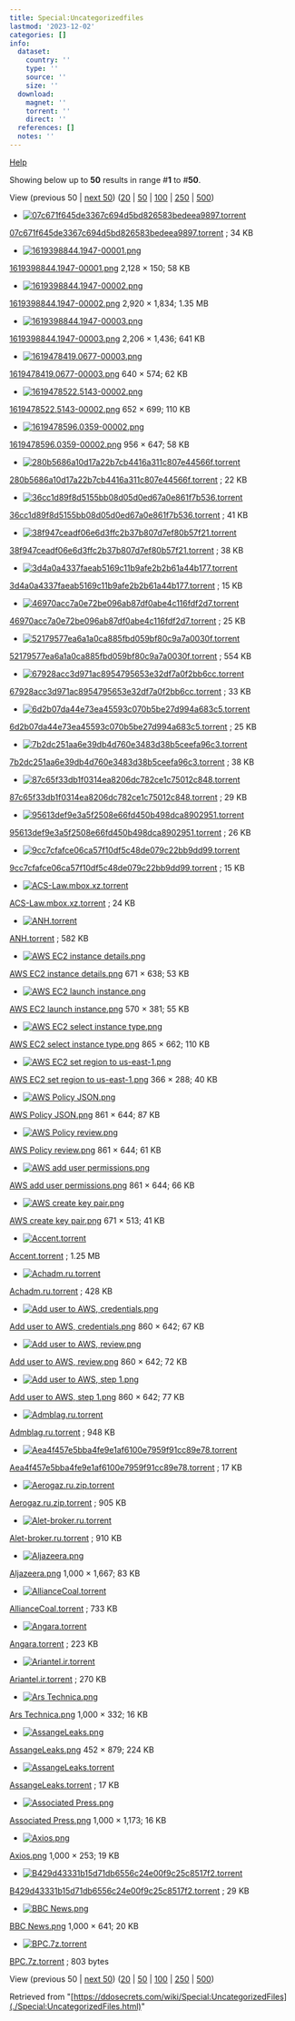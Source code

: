 ```yaml
---
title: Special:Uncategorizedfiles
lastmod: '2023-12-02'
categories: []
info:
  dataset:
    country: ''
    type: ''
    source: ''
    size: ''
  download:
    magnet: ''
    torrent: ''
    direct: ''
  references: []
  notes: ''
---
```




[Help](https://www.mediawiki.org/wiki/Special:MyLanguage/Help:Categories)

Showing below up to **50** results in range #**1** to #**50**.

View (previous 50 | [next
50](../index.php%3Ftitle=Special:UncategorizedFiles&limit=50&offset=50.html "Next 50 results"))
([20](../index.php%3Ftitle=Special:UncategorizedFiles&limit=20&offset=0.html "Show 20 results per page")
|
[50](../index.php%3Ftitle=Special:UncategorizedFiles&limit=50&offset=0.html "Show 50 results per page")
|
[100](../index.php%3Ftitle=Special:UncategorizedFiles&limit=100&offset=0.html "Show 100 results per page")
|
[250](../index.php%3Ftitle=Special:UncategorizedFiles&limit=250&offset=0.html "Show 250 results per page")
|
[500](../index.php%3Ftitle=Special:UncategorizedFiles&limit=500&offset=0.html "Show 500 results per page"))

- [![07c671f645de3367c694d5bd826583bedeea9897.torrent](../resources/assets/file-type-icons/fileicon.png)](./File:07c671f645de3367c694d5bd826583bedeea9897.torrent.html)

[07c671f645de3367c694d5bd826583bedeea9897.torrent](./File:07c671f645de3367c694d5bd826583bedeea9897.torrent.html "File:07c671f645de3367c694d5bd826583bedeea9897.torrent") ; 34 KB

- [![1619398844.1947-00001.png](../images/thumb/a/a0/1619398844.1947-00001.png/120px-1619398844.1947-00001.png)](./File:1619398844.1947-00001.png.html)

[1619398844.1947-00001.png](./File:1619398844.1947-00001.png.html "File:1619398844.1947-00001.png") 2,128 × 150; 58 KB

- [![1619398844.1947-00002.png](../images/thumb/5/5e/1619398844.1947-00002.png/120px-1619398844.1947-00002.png)](./File:1619398844.1947-00002.png.html)

[1619398844.1947-00002.png](./File:1619398844.1947-00002.png.html "File:1619398844.1947-00002.png") 2,920 × 1,834; 1.35 MB

- [![1619398844.1947-00003.png](../images/thumb/0/0b/1619398844.1947-00003.png/120px-1619398844.1947-00003.png)](./File:1619398844.1947-00003.png.html)

[1619398844.1947-00003.png](./File:1619398844.1947-00003.png.html "File:1619398844.1947-00003.png") 2,206 × 1,436; 641 KB

- [![1619478419.0677-00003.png](../images/thumb/4/4c/1619478419.0677-00003.png/120px-1619478419.0677-00003.png)](./File:1619478419.0677-00003.png.html)

[1619478419.0677-00003.png](./File:1619478419.0677-00003.png.html "File:1619478419.0677-00003.png") 640 × 574; 62 KB

- [![1619478522.5143-00002.png](../images/thumb/e/e8/1619478522.5143-00002.png/112px-1619478522.5143-00002.png)](./File:1619478522.5143-00002.png.html)

[1619478522.5143-00002.png](./File:1619478522.5143-00002.png.html "File:1619478522.5143-00002.png") 652 × 699; 110 KB

- [![1619478596.0359-00002.png](../images/thumb/f/f5/1619478596.0359-00002.png/120px-1619478596.0359-00002.png)](./File:1619478596.0359-00002.png.html)

[1619478596.0359-00002.png](./File:1619478596.0359-00002.png.html "File:1619478596.0359-00002.png") 956 × 647; 58 KB

- [![280b5686a10d17a22b7cb4416a311c807e44566f.torrent](../resources/assets/file-type-icons/fileicon.png)](./File:280b5686a10d17a22b7cb4416a311c807e44566f.torrent.html)

[280b5686a10d17a22b7cb4416a311c807e44566f.torrent](./File:280b5686a10d17a22b7cb4416a311c807e44566f.torrent.html "File:280b5686a10d17a22b7cb4416a311c807e44566f.torrent") ; 22 KB

- [![36cc1d89f8d5155bb08d05d0ed67a0e861f7b536.torrent](../resources/assets/file-type-icons/fileicon.png)](./File:36cc1d89f8d5155bb08d05d0ed67a0e861f7b536.torrent.html)

[36cc1d89f8d5155bb08d05d0ed67a0e861f7b536.torrent](./File:36cc1d89f8d5155bb08d05d0ed67a0e861f7b536.torrent.html "File:36cc1d89f8d5155bb08d05d0ed67a0e861f7b536.torrent") ; 41 KB

- [![38f947ceadf06e6d3ffc2b37b807d7ef80b57f21.torrent](../resources/assets/file-type-icons/fileicon.png)](./File:38f947ceadf06e6d3ffc2b37b807d7ef80b57f21.torrent.html)

[38f947ceadf06e6d3ffc2b37b807d7ef80b57f21.torrent](./File:38f947ceadf06e6d3ffc2b37b807d7ef80b57f21.torrent.html "File:38f947ceadf06e6d3ffc2b37b807d7ef80b57f21.torrent") ; 38 KB

- [![3d4a0a4337faeab5169c11b9afe2b2b61a44b177.torrent](../resources/assets/file-type-icons/fileicon.png)](./File:3d4a0a4337faeab5169c11b9afe2b2b61a44b177.torrent.html)

[3d4a0a4337faeab5169c11b9afe2b2b61a44b177.torrent](./File:3d4a0a4337faeab5169c11b9afe2b2b61a44b177.torrent.html "File:3d4a0a4337faeab5169c11b9afe2b2b61a44b177.torrent") ; 15 KB

- [![46970acc7a0e72be096ab87df0abe4c116fdf2d7.torrent](../resources/assets/file-type-icons/fileicon.png)](./File:46970acc7a0e72be096ab87df0abe4c116fdf2d7.torrent.html)

[46970acc7a0e72be096ab87df0abe4c116fdf2d7.torrent](./File:46970acc7a0e72be096ab87df0abe4c116fdf2d7.torrent.html "File:46970acc7a0e72be096ab87df0abe4c116fdf2d7.torrent") ; 25 KB

- [![52179577ea6a1a0ca885fbd059bf80c9a7a0030f.torrent](../resources/assets/file-type-icons/fileicon.png)](./File:52179577ea6a1a0ca885fbd059bf80c9a7a0030f.torrent.html)

[52179577ea6a1a0ca885fbd059bf80c9a7a0030f.torrent](./File:52179577ea6a1a0ca885fbd059bf80c9a7a0030f.torrent.html "File:52179577ea6a1a0ca885fbd059bf80c9a7a0030f.torrent") ; 554 KB

- [![67928acc3d971ac8954795653e32df7a0f2bb6cc.torrent](../resources/assets/file-type-icons/fileicon.png)](./File:67928acc3d971ac8954795653e32df7a0f2bb6cc.torrent.html)

[67928acc3d971ac8954795653e32df7a0f2bb6cc.torrent](./File:67928acc3d971ac8954795653e32df7a0f2bb6cc.torrent.html "File:67928acc3d971ac8954795653e32df7a0f2bb6cc.torrent") ; 33 KB

- [![6d2b07da44e73ea45593c070b5be27d994a683c5.torrent](../resources/assets/file-type-icons/fileicon.png)](./File:6d2b07da44e73ea45593c070b5be27d994a683c5.torrent.html)

[6d2b07da44e73ea45593c070b5be27d994a683c5.torrent](./File:6d2b07da44e73ea45593c070b5be27d994a683c5.torrent.html "File:6d2b07da44e73ea45593c070b5be27d994a683c5.torrent") ; 25 KB

- [![7b2dc251aa6e39db4d760e3483d38b5ceefa96c3.torrent](../resources/assets/file-type-icons/fileicon.png)](./File:7b2dc251aa6e39db4d760e3483d38b5ceefa96c3.torrent.html)

[7b2dc251aa6e39db4d760e3483d38b5ceefa96c3.torrent](./File:7b2dc251aa6e39db4d760e3483d38b5ceefa96c3.torrent.html "File:7b2dc251aa6e39db4d760e3483d38b5ceefa96c3.torrent") ; 38 KB

- [![87c65f33db1f0314ea8206dc782ce1c75012c848.torrent](../resources/assets/file-type-icons/fileicon.png)](./File:87c65f33db1f0314ea8206dc782ce1c75012c848.torrent.html)

[87c65f33db1f0314ea8206dc782ce1c75012c848.torrent](./File:87c65f33db1f0314ea8206dc782ce1c75012c848.torrent.html "File:87c65f33db1f0314ea8206dc782ce1c75012c848.torrent") ; 29 KB

- [![95613def9e3a5f2508e66fd450b498dca8902951.torrent](../resources/assets/file-type-icons/fileicon.png)](./File:95613def9e3a5f2508e66fd450b498dca8902951.torrent.html)

[95613def9e3a5f2508e66fd450b498dca8902951.torrent](./File:95613def9e3a5f2508e66fd450b498dca8902951.torrent.html "File:95613def9e3a5f2508e66fd450b498dca8902951.torrent") ; 26 KB

- [![9cc7cfafce06ca57f10df5c48de079c22bb9dd99.torrent](../resources/assets/file-type-icons/fileicon.png)](./File:9cc7cfafce06ca57f10df5c48de079c22bb9dd99.torrent.html)

[9cc7cfafce06ca57f10df5c48de079c22bb9dd99.torrent](./File:9cc7cfafce06ca57f10df5c48de079c22bb9dd99.torrent.html "File:9cc7cfafce06ca57f10df5c48de079c22bb9dd99.torrent") ; 15 KB

- [![ACS-Law.mbox.xz.torrent](../resources/assets/file-type-icons/fileicon.png)](./File:ACS-Law.mbox.xz.torrent.html)

[ACS-Law.mbox.xz.torrent](./File:ACS-Law.mbox.xz.torrent.html "File:ACS-Law.mbox.xz.torrent") ; 24 KB

- [![ANH.torrent](../resources/assets/file-type-icons/fileicon.png)](./File:ANH.torrent.html)

[ANH.torrent](./File:ANH.torrent.html "File:ANH.torrent") ; 582 KB

- [![AWS EC2 instance
details.png](../images/thumb/1/16/AWS_EC2_instance_details.png/120px-AWS_EC2_instance_details.png)](./File:AWS_EC2_instance_details.png.html)

[AWS EC2 instance
details.png](./File:AWS_EC2_instance_details.png.html "File:AWS EC2 instance details.png") 671 × 638; 53 KB

- [![AWS EC2 launch
instance.png](../images/thumb/4/46/AWS_EC2_launch_instance.png/120px-AWS_EC2_launch_instance.png)](./File:AWS_EC2_launch_instance.png.html)

[AWS EC2 launch
instance.png](./File:AWS_EC2_launch_instance.png.html "File:AWS EC2 launch instance.png") 570 × 381; 55 KB

- [![AWS EC2 select instance
type.png](../images/thumb/8/8a/AWS_EC2_select_instance_type.png/120px-AWS_EC2_select_instance_type.png)](./File:AWS_EC2_select_instance_type.png.html)

[AWS EC2 select instance
type.png](./File:AWS_EC2_select_instance_type.png.html "File:AWS EC2 select instance type.png") 865 × 662; 110 KB

- [![AWS EC2 set region to
us-east-1.png](../images/thumb/3/32/AWS_EC2_set_region_to_us-east-1.png/120px-AWS_EC2_set_region_to_us-east-1.png)](./File:AWS_EC2_set_region_to_us-east-1.png.html)

[AWS EC2 set region to
us-east-1.png](./File:AWS_EC2_set_region_to_us-east-1.png.html "File:AWS EC2 set region to us-east-1.png") 366 × 288; 40 KB

- [![AWS Policy
JSON.png](../images/thumb/6/69/AWS_Policy_JSON.png/120px-AWS_Policy_JSON.png)](./File:AWS_Policy_JSON.png.html)

[AWS Policy
JSON.png](./File:AWS_Policy_JSON.png.html "File:AWS Policy JSON.png") 861 × 644; 87 KB

- [![AWS Policy
review.png](../images/thumb/a/a3/AWS_Policy_review.png/120px-AWS_Policy_review.png)](./File:AWS_Policy_review.png.html)

[AWS Policy
review.png](./File:AWS_Policy_review.png.html "File:AWS Policy review.png") 861 × 644; 61 KB

- [![AWS add user
permissions.png](../images/thumb/c/cc/AWS_add_user_permissions.png/120px-AWS_add_user_permissions.png)](./File:AWS_add_user_permissions.png.html)

[AWS add user
permissions.png](./File:AWS_add_user_permissions.png.html "File:AWS add user permissions.png") 861 × 644; 66 KB

- [![AWS create key
pair.png](../images/thumb/a/a4/AWS_create_key_pair.png/120px-AWS_create_key_pair.png)](./File:AWS_create_key_pair.png.html)

[AWS create key
pair.png](./File:AWS_create_key_pair.png.html "File:AWS create key pair.png") 671 × 513; 41 KB

- [![Accent.torrent](../resources/assets/file-type-icons/fileicon.png)](./File:Accent.torrent.html)

[Accent.torrent](./File:Accent.torrent.html "File:Accent.torrent") ; 1.25 MB

- [![Achadm.ru.torrent](../resources/assets/file-type-icons/fileicon.png)](./File:Achadm.ru.torrent.html)

[Achadm.ru.torrent](./File:Achadm.ru.torrent.html "File:Achadm.ru.torrent") ; 428 KB

- [![Add user to AWS,
credentials.png](../images/thumb/a/a2/Add_user_to_AWS,_credentials.png/120px-Add_user_to_AWS,_credentials.png)](./File:Add_user_to_AWS,_credentials.png.html)

[Add user to AWS,
credentials.png](./File:Add_user_to_AWS,_credentials.png.html "File:Add user to AWS, credentials.png") 860 × 642; 67 KB

- [![Add user to AWS,
review.png](../images/thumb/e/e4/Add_user_to_AWS,_review.png/120px-Add_user_to_AWS,_review.png)](./File:Add_user_to_AWS,_review.png.html)

[Add user to AWS,
review.png](./File:Add_user_to_AWS,_review.png.html "File:Add user to AWS, review.png") 860 × 642; 72 KB

- [![Add user to AWS, step
1.png](../images/thumb/3/32/Add_user_to_AWS,_step_1.png/120px-Add_user_to_AWS,_step_1.png)](./File:Add_user_to_AWS,_step_1.png.html)

[Add user to AWS, step
1.png](./File:Add_user_to_AWS,_step_1.png.html "File:Add user to AWS, step 1.png") 860 × 642; 77 KB

- [![Admblag.ru.torrent](../resources/assets/file-type-icons/fileicon.png)](./File:Admblag.ru.torrent.html)

[Admblag.ru.torrent](./File:Admblag.ru.torrent.html "File:Admblag.ru.torrent") ; 948 KB

- [![Aea4f457e5bba4fe9e1af6100e7959f91cc89e78.torrent](../resources/assets/file-type-icons/fileicon.png)](./File:Aea4f457e5bba4fe9e1af6100e7959f91cc89e78.torrent.html)

[Aea4f457e5bba4fe9e1af6100e7959f91cc89e78.torrent](./File:Aea4f457e5bba4fe9e1af6100e7959f91cc89e78.torrent.html "File:Aea4f457e5bba4fe9e1af6100e7959f91cc89e78.torrent") ; 17 KB

- [![Aerogaz.ru.zip.torrent](../resources/assets/file-type-icons/fileicon.png)](./File:Aerogaz.ru.zip.torrent.html)

[Aerogaz.ru.zip.torrent](./File:Aerogaz.ru.zip.torrent.html "File:Aerogaz.ru.zip.torrent") ; 905 KB

- [![Alet-broker.ru.torrent](../resources/assets/file-type-icons/fileicon.png)](./File:Alet-broker.ru.torrent.html)

[Alet-broker.ru.torrent](./File:Alet-broker.ru.torrent.html "File:Alet-broker.ru.torrent") ; 910 KB

- [![Aljazeera.png](../images/thumb/3/3e/Aljazeera.png/72px-Aljazeera.png)](./File:Aljazeera.png.html)

[Aljazeera.png](./File:Aljazeera.png.html "File:Aljazeera.png") 1,000 × 1,667; 83 KB

- [![AllianceCoal.torrent](../resources/assets/file-type-icons/fileicon.png)](./File:AllianceCoal.torrent.html)

[AllianceCoal.torrent](./File:AllianceCoal.torrent.html "File:AllianceCoal.torrent") ; 733 KB

- [![Angara.torrent](../resources/assets/file-type-icons/fileicon.png)](./File:Angara.torrent.html)

[Angara.torrent](./File:Angara.torrent.html "File:Angara.torrent") ; 223 KB

- [![Ariantel.ir.torrent](../resources/assets/file-type-icons/fileicon.png)](./File:Ariantel.ir.torrent.html)

[Ariantel.ir.torrent](./File:Ariantel.ir.torrent.html "File:Ariantel.ir.torrent") ; 270 KB

- [![Ars
Technica.png](../images/thumb/b/b9/Ars_Technica.png/120px-Ars_Technica.png)](./File:Ars_Technica.png.html)

[Ars
Technica.png](./File:Ars_Technica.png.html "File:Ars Technica.png") 1,000 × 332; 16 KB

- [![AssangeLeaks.png](../images/thumb/9/9e/AssangeLeaks.png/61px-AssangeLeaks.png)](./File:AssangeLeaks.png.html)

[AssangeLeaks.png](./File:AssangeLeaks.png.html "File:AssangeLeaks.png") 452 × 879; 224 KB

- [![AssangeLeaks.torrent](../resources/assets/file-type-icons/fileicon.png)](./File:AssangeLeaks.torrent.html)

[AssangeLeaks.torrent](./File:AssangeLeaks.torrent.html "File:AssangeLeaks.torrent") ; 17 KB

- [![Associated
Press.png](../images/thumb/b/b9/Associated_Press.png/102px-Associated_Press.png)](./File:Associated_Press.png.html)

[Associated
Press.png](./File:Associated_Press.png.html "File:Associated Press.png") 1,000 × 1,173; 16 KB

- [![Axios.png](../images/thumb/d/d8/Axios.png/120px-Axios.png)](./File:Axios.png.html)

[Axios.png](./File:Axios.png.html "File:Axios.png") 1,000 × 253; 19 KB

- [![B429d43331b15d71db6556c24e00f9c25c8517f2.torrent](../resources/assets/file-type-icons/fileicon.png)](./File:B429d43331b15d71db6556c24e00f9c25c8517f2.torrent.html)

[B429d43331b15d71db6556c24e00f9c25c8517f2.torrent](./File:B429d43331b15d71db6556c24e00f9c25c8517f2.torrent.html "File:B429d43331b15d71db6556c24e00f9c25c8517f2.torrent") ; 29 KB

- [![BBC
News.png](../images/thumb/c/c9/BBC_News.png/120px-BBC_News.png)](./File:BBC_News.png.html)

[BBC
News.png](./File:BBC_News.png.html "File:BBC News.png") 1,000 × 641; 20 KB

- [![BPC.7z.torrent](../resources/assets/file-type-icons/fileicon.png)](./File:BPC.7z.torrent.html)

[BPC.7z.torrent](./File:BPC.7z.torrent.html "File:BPC.7z.torrent") ; 803 bytes

View (previous 50 | [next
50](../index.php%3Ftitle=Special:UncategorizedFiles&limit=50&offset=50.html "Next 50 results"))
([20](../index.php%3Ftitle=Special:UncategorizedFiles&limit=20&offset=0.html "Show 20 results per page")
|
[50](../index.php%3Ftitle=Special:UncategorizedFiles&limit=50&offset=0.html "Show 50 results per page")
|
[100](../index.php%3Ftitle=Special:UncategorizedFiles&limit=100&offset=0.html "Show 100 results per page")
|
[250](../index.php%3Ftitle=Special:UncategorizedFiles&limit=250&offset=0.html "Show 250 results per page")
|
[500](../index.php%3Ftitle=Special:UncategorizedFiles&limit=500&offset=0.html "Show 500 results per page"))

Retrieved from
"[https://ddosecrets.com/wiki/Special:UncategorizedFiles](./Special:UncategorizedFiles.html)"

